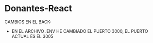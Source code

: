 # Donantes-React

CAMBIOS EN EL BACK:
- EN EL ARCHIVO .ENV HE CAMBIADO EL PUERTO 3000, EL PUERTO ACTUAL ES EL 3005
